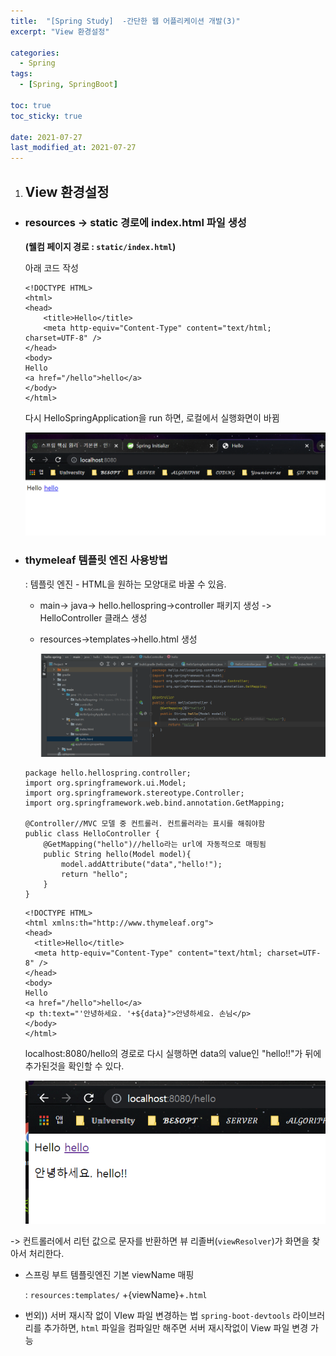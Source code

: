 ```yaml
---
title:  "[Spring Study]  -간단한 웹 어플리케이션 개발(3)"
excerpt: "View 환경설정"

categories:
  - Spring
tags:
  - [Spring, SpringBoot]

toc: true
toc_sticky: true
 
date: 2021-07-27
last_modified_at: 2021-07-27
---
```

1. ## View 환경설정
- ### resources -> static 경로에 index.html 파일 생성
 
    **(웰컴 페이지 경로 : `static/index.html`)**

   아래 코드 작성

    ```
    <!DOCTYPE HTML>
    <html>
    <head>
        <title>Hello</title>
        <meta http-equiv="Content-Type" content="text/html; charset=UTF-8" />
    </head>
    <body>
    Hello
    <a href="/hello">hello</a>
    </body>
    </html>
    ```

    다시 HelloSpringApplication을 run 하면, 로컬에서 실행화면이 바뀜

    ![image-20210727014755694](https://raw.githubusercontent.com/soleu/image_repo/main/img/image-20210727014755694.png)

- ### thymeleaf 템플릿 엔진 사용방법

   : 템플릿 엔진 - HTML을 원하는 모양대로 바꿀 수 있음.

   - main-> java-> hello.hellospring->controller 패키지 생성 -> HelloController 클래스 생성

   - resources->templates->hello.html 생성

     ![image-20210727020528837](https://raw.githubusercontent.com/soleu/image_repo/main/img/image-20210727020528837.png)

   ```
   package hello.hellospring.controller;
   import org.springframework.ui.Model;
   import org.springframework.stereotype.Controller;
   import org.springframework.web.bind.annotation.GetMapping;
   
   @Controller//MVC 모델 중 컨트롤러. 컨트롤러라는 표시를 해줘야함
   public class HelloController {
       @GetMapping("hello")//hello라는 url에 자동적으로 매핑됨
       public String hello(Model model){
           model.addAttribute("data","hello!");
           return "hello";
       }
   }
   ```

   ```
   <!DOCTYPE HTML>
   <html xmlns:th="http://www.thymeleaf.org">
   <head>
     <title>Hello</title>
     <meta http-equiv="Content-Type" content="text/html; charset=UTF-8" />
   </head>
   <body>
   Hello
   <a href="/hello">hello</a>
   <p th:text="'안녕하세요. '+${data}">안녕하세요. 손님</p>
   </body>
   </html>
   ```

   localhost:8080/hello의 경로로 다시 실행하면 data의 value인 "hello!!"가 뒤에 추가된것을 확인할 수 있다.

   ![image-20210727020940722](https://raw.githubusercontent.com/soleu/image_repo/main/img/image-20210727020940722.png)

-> 컨트롤러에서 리턴 값으로 문자를 반환하면 뷰 리졸버(`viewResolver`)가 화면을 찾아서 처리한다.

* 스프링 부트 템플릿엔진 기본 viewName 매핑 

  : `resources:templates/` +{viewName}+`.html` 

- 번외)) 서버 재시작 없이 VIew 파일 변경하는 법
  `spring-boot-devtools` 라이브러리를 추가하면, `html` 파일을 컴파일만 해주면 서버 재시작없이 View 파일 변경 가능

